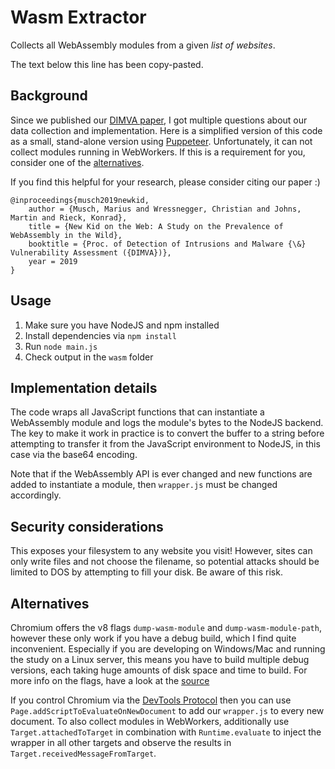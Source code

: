 # Wasm Extractor
Collects all WebAssembly modules from a given *list of websites*. 

The text below this line has been copy-pasted.

## Background
Since we published our [DIMVA paper](https://www.tu-braunschweig.de/Medien-DB/ias/pubs/2019-dimva.pdf), I got multiple questions about our data collection and implementation. Here is a simplified version of this code as a small, stand-alone version using [Puppeteer](https://github.com/GoogleChrome/puppeteer). Unfortunately, it can not collect modules running in WebWorkers. If this is a requirement for you, consider one of the [alternatives](#alternatives).

If you find this helpful for your research, please consider citing our paper :)
```
@inproceedings{musch2019newkid,
    author = {Musch, Marius and Wressnegger, Christian and Johns, Martin and Rieck, Konrad},
    title = {New Kid on the Web: A Study on the Prevalence of WebAssembly in the Wild},
    booktitle = {Proc. of Detection of Intrusions and Malware {\&} Vulnerability Assessment ({DIMVA})},
    year = 2019
}
```

## Usage
1. Make sure you have NodeJS and npm installed
2. Install dependencies via `npm install`
3. Run `node main.js`
4. Check output in the `wasm` folder

## Implementation details
The code wraps all JavaScript functions that can instantiate a WebAssembly module and logs the module's bytes to the NodeJS backend. The key to make it work in practice is to convert the buffer to a string before attempting to transfer it from the JavaScript environment to NodeJS, in this case via the base64 encoding.

Note that if the WebAssembly API is ever changed and new functions are added to instantiate a module, then `wrapper.js` must be changed accordingly.

## Security considerations
This exposes your filesystem to any website you visit! However, sites can only write files and not choose the filename, so potential attacks should be limited to DOS by attempting to fill your disk. Be aware of this risk.

## Alternatives
Chromium offers the v8 flags `dump-wasm-module`  and `dump-wasm-module-path`, however these only work if you have a debug build, which I find quite inconvenient. Especially if you are developing on Windows/Mac and running the study on a Linux server, this means you have to build multiple debug versions, each taking huge amounts of disk space and time to build. For more info on the flags, have a look at the [source](https://cs.chromium.org/search/?q=dump_wasm&sq=package:chromium&type=cs)

If you control Chromium via the [DevTools Protocol](https://chromedevtools.github.io/devtools-protocol/) then you can use `Page.addScriptToEvaluateOnNewDocument` to add our `wrapper.js` to every new document. To also collect modules in WebWorkers, additionally use `Target.attachedToTarget` in combination with `Runtime.evaluate` to inject the wrapper in all other targets and observe the results in `Target.receivedMessageFromTarget`.
